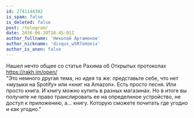 ```yaml
---
id: 2741144302
is_spam: false
is_deleted: false
post: /telegram/
date: 2016-06-20T18:45:01Z
author_fullname: 'Николай Артамонов'
author_nickname: 'disqus_w5R7oHoeix'
author_is_anon: false
---
```


<p>Нашел нечто общее со статье Рахима об Открытых протоколах <a href="https://rakh.im/open/" rel="nofollow noopener" title="https://rakh.im/open/">https://rakh.im/open/</a> <br>"Это немного другая тема, но идея та же: представьте себе, что нет «музыки на Spotify» или «книг на Amazon». Есть просто песня. Или просто книга. И книгу можно купить в разных магазинах. Но в итоге вы получите не право транслировать ее на определнное устройство, не доступ к приложению, а… книгу. Которую сможете почитать где угодно и как угодно."</p>
